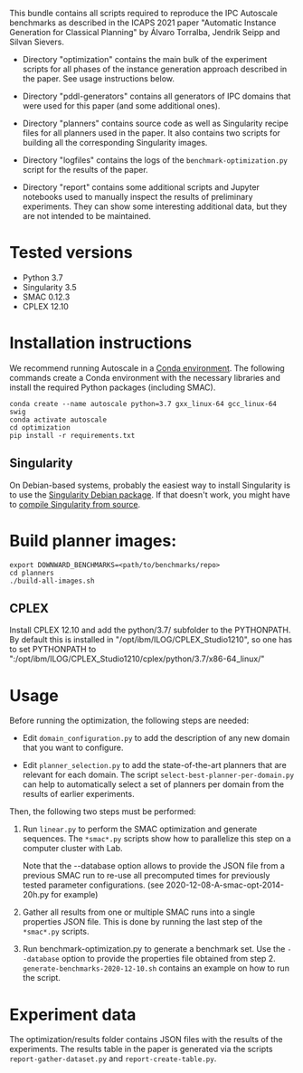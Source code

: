 This bundle contains all scripts required to reproduce the IPC Autoscale
benchmarks as described in the ICAPS 2021 paper "Automatic Instance
Generation for Classical Planning" by Álvaro Torralba, Jendrik Seipp and
Silvan Sievers.

* Directory "optimization" contains the main bulk of the experiment
  scripts for all phases of the instance generation approach described in
  the paper. See usage instructions below.

* Directory "pddl-generators" contains all generators of IPC domains that
  were used for this paper (and some additional ones).

* Directory "planners" contains source code as well as Singularity recipe
  files for all planners used in the paper. It also contains two scripts
  for building all the corresponding Singularity images.

* Directory "logfiles" contains the logs of the `benchmark-optimization.py`
  script for the results of the paper.

* Directory "report" contains some additional scripts and Jupyter
  notebooks used to manually inspect the results of preliminary
  experiments. They can show some interesting additional data, but they
  are not intended to be maintained.


# Tested versions

 - Python 3.7
 - Singularity 3.5
 - SMAC 0.12.3
 - CPLEX 12.10


# Installation instructions

We recommend running Autoscale in a [Conda environment](https://conda.io).
The following commands create a Conda environment with the necessary
libraries and install the required Python packages (including SMAC).

    conda create --name autoscale python=3.7 gxx_linux-64 gcc_linux-64 swig
    conda activate autoscale
    cd optimization
    pip install -r requirements.txt

## Singularity

On Debian-based systems, probably the easiest way to install Singularity
is to use the [Singularity Debian
package](https://packages.debian.org/singularity-container). If that
doesn't work, you might have to [compile Singularity from
source](https://sylabs.io/guides/3.5/user-guide/).

# Build planner images:

    export DOWNWARD_BENCHMARKS=<path/to/benchmarks/repo>
    cd planners
    ./build-all-images.sh

## CPLEX

Install CPLEX 12.10 and add the python/3.7/ subfolder to the PYTHONPATH. By default this
is installed in "/opt/ibm/ILOG/CPLEX_Studio1210", so one has to set PYTHONPATH to
":/opt/ibm/ILOG/CPLEX_Studio1210/cplex/python/3.7/x86-64_linux/"

# Usage

Before running the optimization, the following steps are needed:
* Edit `domain_configuration.py` to add the description of any new domain that you want to configure.

* Edit `planner_selection.py` to add the state-of-the-art planners that are relevant for
  each domain. The script `select-best-planner-per-domain.py` can help to automatically
  select a set of planners per domain from the results of earlier experiments.

Then, the following two steps must be performed:
1. Run `linear.py` to perform the SMAC optimization and generate sequences.
   The `*smac*.py` scripts show how to parallelize this step on a computer cluster with Lab.

   Note that the --database option allows to provide the JSON file from a previous SMAC
   run to re-use all precomputed times for previously tested parameter configurations.
   (see 2020-12-08-A-smac-opt-2014-20h.py for example)

2. Gather all results from one or multiple SMAC runs into a single properties JSON file.
   This is done by running the last step of the `*smac*.py` scripts.

3. Run benchmark-optimization.py to generate a benchmark set. Use the `--database` option to provide
   the properties file obtained from step 2.
   `generate-benchmarks-2020-12-10.sh` contains an example on how to run the script.


# Experiment data

The optimization/results folder contains JSON files with the results of the experiments.
The results table in the paper is generated via the scripts `report-gather-dataset.py` and
`report-create-table.py`.
